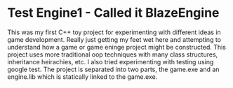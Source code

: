 # Test Engine1 - Called it BlazeEngine

This was my first C++ toy project for experimenting with different ideas in game development. Really just getting my feet wet here and attempting to understand how a game or game eninge project might be constructed. This project uses more traditional oop techniques with many class structures, inheritance heirachies, etc. I also tried experimenting with testing using google test. The project is separated into two parts, the game.exe and an engine.lib which is statically linked to the game.exe. 
